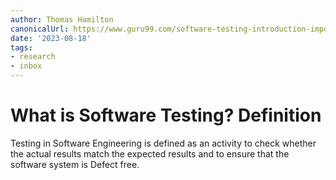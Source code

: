 ```yaml
---
author: Thomas Hamilton
canonicalUrl: https://www.guru99.com/software-testing-introduction-importance.html
date: '2023-08-18'
tags:
- research
- inbox
---
```


# What is Software Testing? Definition

Testing in Software Engineering is defined as an activity to check whether the actual results match the expected results and to ensure that the software system is Defect free.
